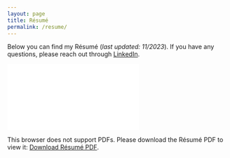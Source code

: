 ```yaml
---
layout: page
title: Résumé
permalink: /resume/
---
```


Below you can find my Résumé (*last updated: 11/2023*). If you have any questions, please reach out through [LinkedIn](http://www.linkedin.com/in/goseind).

<object data="/assets/resume_domenic_gosein_public.pdf" type="application/pdf" width="700px" height="700px">
    <embed src="/assets/resume_domenic_gosein_public.pdf">
        <p>This browser does not support PDFs. Please download the Résumé PDF to view it: <a href="/assets/resume_domenic_gosein_public.pdf">Download Résumé PDF</a>.<p>
    </embed>
</object>

